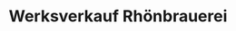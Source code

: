 ---
title: "Werksverkauf Rhönbrauerei"
url: /kaltennordheim/werksverkauf-rhoenbrauerei/
shop: Getränke
---